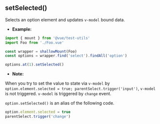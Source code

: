 ## setSelected()

Selects an option element and updates `v-model` bound data.

- **Example:**

```js
import { mount } from '@vue/test-utils'
import Foo from './Foo.vue'

const wrapper = shallowMount(Foo)
const options = wrapper.find('select').findAll('option')

options.at(1).setSelected()
```

- **Note:**

When you try to set the value to state via `v-model` by `option.element.selected = true; parentSelect.trigger('input')`, `v-model` is not triggered. `v-model` is triggered by `change` event.

`option.setSelected()` is an alias of the following code.

```js
option.element.selected = true
parentSelect.trigger('change')
```
